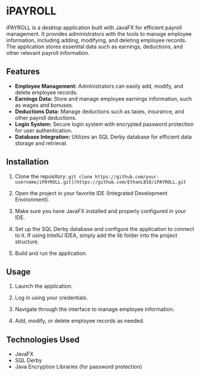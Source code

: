 # iPAYROLL

iPAYROLL is a desktop application built with JavaFX for efficient payroll management. It provides administrators with the tools to manage employee information, including adding, modifying, and deleting employee records. The application stores essential data such as earnings, deductions, and other relevant payroll information.

## Features

- **Employee Management:** Administrators can easily add, modify, and delete employee records.
- **Earnings Data:** Store and manage employee earnings information, such as wages and bonuses.
- **Deductions Data:** Manage deductions such as taxes, insurance, and other payroll deductions.
- **Login System:** Secure login system with encrypted password protection for user authentication.
- **Database Integration:** Utilizes an SQL Derby database for efficient data storage and retrieval.

## Installation

1. Clone the repository: `git clone https://github.com/your-username/iPAYROLL.git](https://github.com/EthanL818/iPAYROLL.git`

2. Open the project in your favorite IDE (Integrated Development Environment).

3. Make sure you have JavaFX installed and properly configured in your IDE.

4. Set up the SQL Derby database and configure the application to connect to it. If using IntelliJ IDEA, simply add the lib folder into the project structure.

5. Build and run the application.

## Usage

1. Launch the application.

2. Log in using your credentials.

3. Navigate through the interface to manage employee information.

4. Add, modify, or delete employee records as needed.

## Technologies Used

- JavaFX
- SQL Derby
- Java Encryption Libraries (for password protection)

